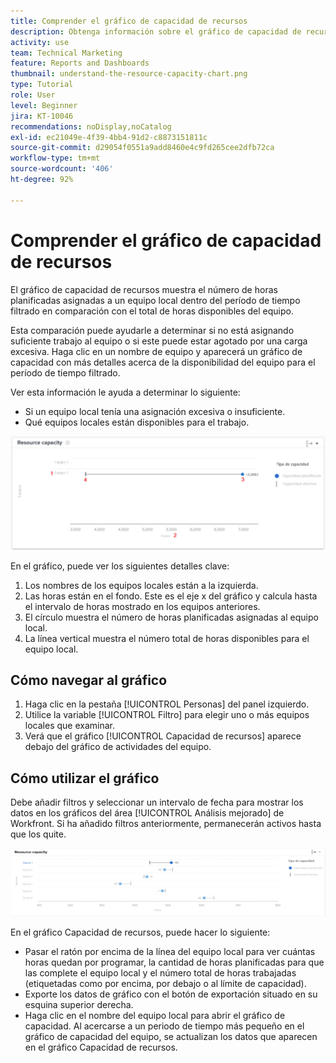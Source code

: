 ```yaml
---
title: Comprender el gráfico de capacidad de recursos
description: Obtenga información sobre el gráfico de capacidad de recursos en [!UICONTROL Análisis mejorado] muestra el número de horas planificadas asignadas a un equipo de inicio dentro del período de tiempo filtrado en comparación con el total de horas disponibles del equipo.
activity: use
team: Technical Marketing
feature: Reports and Dashboards
thumbnail: understand-the-resource-capacity-chart.png
type: Tutorial
role: User
level: Beginner
jira: KT-10046
recommendations: noDisplay,noCatalog
exl-id: ec21049e-4f39-4bb4-91d2-c8873151811c
source-git-commit: d29054f0551a9add8460e4c9fd265cee2dfb72ca
workflow-type: tm+mt
source-wordcount: '406'
ht-degree: 92%

---
```


# Comprender el gráfico de capacidad de recursos

El gráfico de capacidad de recursos muestra el número de horas planificadas asignadas a un equipo local dentro del período de tiempo filtrado en comparación con el total de horas disponibles del equipo.

Esta comparación puede ayudarle a determinar si no está asignando suficiente trabajo al equipo o si este puede estar agotado por una carga excesiva. Haga clic en un nombre de equipo y aparecerá un gráfico de capacidad con más detalles acerca de la disponibilidad del equipo para el período de tiempo filtrado.

Ver esta información le ayuda a determinar lo siguiente:

* Si un equipo local tenía una asignación excesiva o insuficiente.
* Qué equipos locales están disponibles para el trabajo.

![Una imagen que muestra un gráfico de capacidad de recursos con números en las áreas descritas en las viñetas siguientes](assets/section-3-2.png)

En el gráfico, puede ver los siguientes detalles clave:

1. Los nombres de los equipos locales están a la izquierda.
1. Las horas están en el fondo. Este es el eje x del gráfico y calcula hasta el intervalo de horas mostrado en los equipos anteriores.
1. El círculo muestra el número de horas planificadas asignadas al equipo local.
1. La línea vertical muestra el número total de horas disponibles para el equipo local.

## Cómo navegar al gráfico

1. Haga clic en la pestaña [!UICONTROL Personas] del panel izquierdo.
1. Utilice la variable [!UICONTROL Filtro] para elegir uno o más equipos locales que examinar.
1. Verá que el gráfico [!UICONTROL Capacidad de recursos] aparece debajo del gráfico de actividades del equipo.

## Cómo utilizar el gráfico

Debe añadir filtros y seleccionar un intervalo de fecha para mostrar los datos en los gráficos del área [!UICONTROL Análisis mejorado] de Workfront. Si ha añadido filtros anteriormente, permanecerán activos hasta que los quite.

![Una imagen que muestra un gráfico de capacidad de recursos](assets/section-3-3.png)

En el gráfico Capacidad de recursos, puede hacer lo siguiente:

* Pasar el ratón por encima de la línea del equipo local para ver cuántas horas quedan por programar, la cantidad de horas planificadas para que las complete el equipo local y el número total de horas trabajadas (etiquetadas como por encima, por debajo o al límite de capacidad).
* Exporte los datos de gráfico con el botón de exportación situado en su esquina superior derecha.
* Haga clic en el nombre del equipo local para abrir el gráfico de capacidad. Al acercarse a un periodo de tiempo más pequeño en el gráfico de capacidad del equipo, se actualizan los datos que aparecen en el gráfico Capacidad de recursos.

